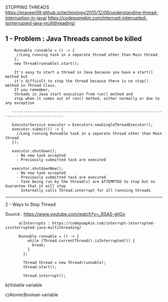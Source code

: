 

STOPPING THREADS
https://praveer09.github.io/technology/2015/12/06/understanding-thread-interruption-in-java/
https://codepumpkin.com/interrupt-interrupted-isinterrupted-java-multithreading/


## 1 - Problem  : Java Threads cannot be killed
 
        Runnable runnable = () -> {
         //Long running task in a separate thread other than Main thread
        };
        new Thread(runnable).start();

        It's easy to start a thread in Java because you have a start() method but 
        it's difficult to stop the thread because there is no stop() method in Thread Class.
        If you remember, 
        threads in Java start execution from run() method and 
        stop when it comes out of run() method, either normally or due to any exception

       ---------------------------------------------------------------------------------------------

       ExecutorService executor = Executors.newSingleThreadExecutor();
       executor.submit(() -> {
         //Long running Runnable task in a separate thread other than Main thread
       });

       executor.shutdown();  
         - No new task accepted
         - Previously submitted task are executed 
         
       executor.shutdownNow();
         - No new task accepted
         - Previously submitted task are executed 
         - Task being run by the thread(s) are ATTEMPTED to stop but no Guarantee that it will stop 
           Internally calls Thread.interrupt for all runnning threads
           
           
         
         
       
       
    
    
-----------------------------------------------------------------------------------

2 - Ways to Stop Thread 

  Source : https://www.youtube.com/watch?v=_RSAS-gIjGo

          a)Interrupts : https://codepumpkin.com/interrupt-interrupted-isinterrupted-java-multithreading/

          Runnable runnable = () -> {
              while (Thread.currentThread().isInterrupted()) {
                break;
              }
            };

            Thread thread = new Thread(runnable);
            thread.start();

            thread.interrupt();
  
  b)Volatile variable
  
  c)AtomicBoolean variable

